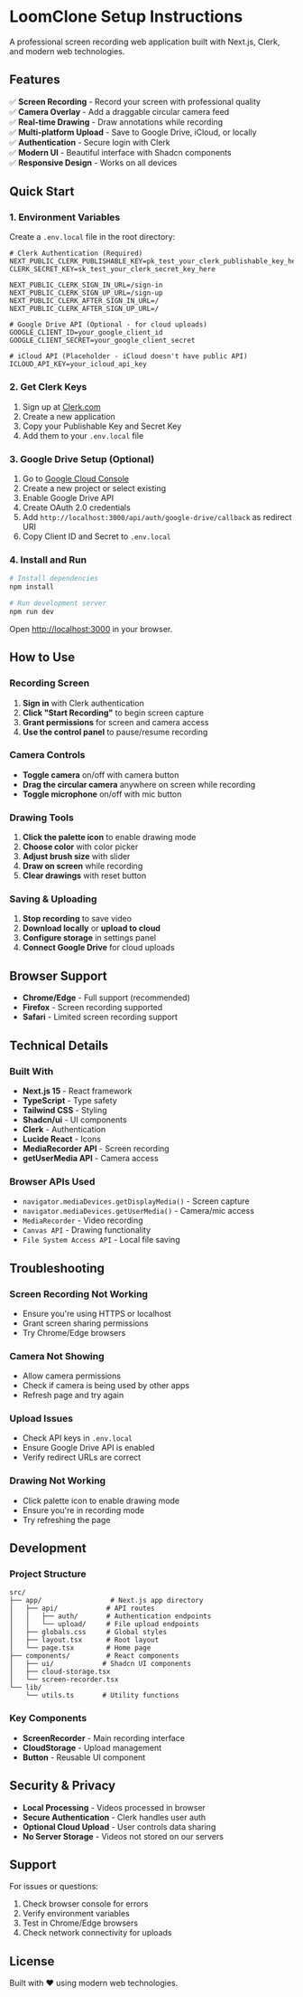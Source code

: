 # LoomClone Setup Instructions

A professional screen recording web application built with Next.js, Clerk, and modern web technologies.

## Features

✅ **Screen Recording** - Record your screen with professional quality  
✅ **Camera Overlay** - Add a draggable circular camera feed  
✅ **Real-time Drawing** - Draw annotations while recording  
✅ **Multi-platform Upload** - Save to Google Drive, iCloud, or locally  
✅ **Authentication** - Secure login with Clerk  
✅ **Modern UI** - Beautiful interface with Shadcn components  
✅ **Responsive Design** - Works on all devices

## Quick Start

### 1. Environment Variables

Create a `.env.local` file in the root directory:

```env
# Clerk Authentication (Required)
NEXT_PUBLIC_CLERK_PUBLISHABLE_KEY=pk_test_your_clerk_publishable_key_here
CLERK_SECRET_KEY=sk_test_your_clerk_secret_key_here

NEXT_PUBLIC_CLERK_SIGN_IN_URL=/sign-in
NEXT_PUBLIC_CLERK_SIGN_UP_URL=/sign-up
NEXT_PUBLIC_CLERK_AFTER_SIGN_IN_URL=/
NEXT_PUBLIC_CLERK_AFTER_SIGN_UP_URL=/

# Google Drive API (Optional - for cloud uploads)
GOOGLE_CLIENT_ID=your_google_client_id
GOOGLE_CLIENT_SECRET=your_google_client_secret

# iCloud API (Placeholder - iCloud doesn't have public API)
ICLOUD_API_KEY=your_icloud_api_key
```

### 2. Get Clerk Keys

1. Sign up at [Clerk.com](https://clerk.com)
2. Create a new application
3. Copy your Publishable Key and Secret Key
4. Add them to your `.env.local` file

### 3. Google Drive Setup (Optional)

1. Go to [Google Cloud Console](https://console.cloud.google.com)
2. Create a new project or select existing
3. Enable Google Drive API
4. Create OAuth 2.0 credentials
5. Add `http://localhost:3000/api/auth/google-drive/callback` as redirect URI
6. Copy Client ID and Secret to `.env.local`

### 4. Install and Run

```bash
# Install dependencies
npm install

# Run development server
npm run dev
```

Open [http://localhost:3000](http://localhost:3000) in your browser.

## How to Use

### Recording Screen

1. **Sign in** with Clerk authentication
2. **Click "Start Recording"** to begin screen capture
3. **Grant permissions** for screen and camera access
4. **Use the control panel** to pause/resume recording

### Camera Controls

- **Toggle camera** on/off with camera button
- **Drag the circular camera** anywhere on screen while recording
- **Toggle microphone** on/off with mic button

### Drawing Tools

1. **Click the palette icon** to enable drawing mode
2. **Choose color** with color picker
3. **Adjust brush size** with slider
4. **Draw on screen** while recording
5. **Clear drawings** with reset button

### Saving & Uploading

1. **Stop recording** to save video
2. **Download locally** or **upload to cloud**
3. **Configure storage** in settings panel
4. **Connect Google Drive** for cloud uploads

## Browser Support

- **Chrome/Edge** - Full support (recommended)
- **Firefox** - Screen recording supported
- **Safari** - Limited screen recording support

## Technical Details

### Built With

- **Next.js 15** - React framework
- **TypeScript** - Type safety
- **Tailwind CSS** - Styling
- **Shadcn/ui** - UI components
- **Clerk** - Authentication
- **Lucide React** - Icons
- **MediaRecorder API** - Screen recording
- **getUserMedia API** - Camera access

### Browser APIs Used

- `navigator.mediaDevices.getDisplayMedia()` - Screen capture
- `navigator.mediaDevices.getUserMedia()` - Camera/mic access
- `MediaRecorder` - Video recording
- `Canvas API` - Drawing functionality
- `File System Access API` - Local file saving

## Troubleshooting

### Screen Recording Not Working

- Ensure you're using HTTPS or localhost
- Grant screen sharing permissions
- Try Chrome/Edge browsers

### Camera Not Showing

- Allow camera permissions
- Check if camera is being used by other apps
- Refresh page and try again

### Upload Issues

- Check API keys in `.env.local`
- Ensure Google Drive API is enabled
- Verify redirect URLs are correct

### Drawing Not Working

- Click palette icon to enable drawing mode
- Ensure you're in recording mode
- Try refreshing the page

## Development

### Project Structure

```
src/
├── app/                 # Next.js app directory
│   ├── api/            # API routes
│   │   ├── auth/       # Authentication endpoints
│   │   └── upload/     # File upload endpoints
│   ├── globals.css     # Global styles
│   ├── layout.tsx      # Root layout
│   └── page.tsx        # Home page
├── components/         # React components
│   ├── ui/            # Shadcn UI components
│   ├── cloud-storage.tsx
│   └── screen-recorder.tsx
└── lib/
    └── utils.ts       # Utility functions
```

### Key Components

- **ScreenRecorder** - Main recording interface
- **CloudStorage** - Upload management
- **Button** - Reusable UI component

## Security & Privacy

- **Local Processing** - Videos processed in browser
- **Secure Authentication** - Clerk handles user auth
- **Optional Cloud Upload** - User controls data sharing
- **No Server Storage** - Videos not stored on our servers

## Support

For issues or questions:

1. Check browser console for errors
2. Verify environment variables
3. Test in Chrome/Edge browsers
4. Check network connectivity for uploads

## License

Built with ❤️ using modern web technologies.
